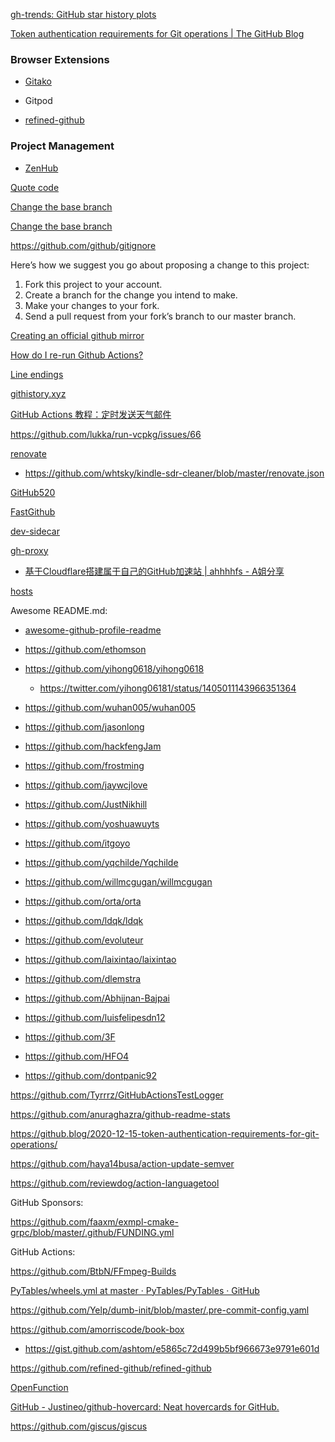 [gh-trends: GitHub star history plots](https://github.com/nschloe/gh-trends)

[Token authentication requirements for Git operations | The GitHub Blog](https://github.blog/2020-12-15-token-authentication-requirements-for-git-operations/)

### Browser Extensions

- [Gitako](https://github.com/EnixCoda/Gitako)

- Gitpod

- [refined-github](https://github.com/refined-github/refined-github)

### Project Management

- [ZenHub](https://www.zenhub.com/)

[Quote code](https://github.com/lemire/simdjson/pull/138)

[Change the base branch](https://github.com/microsoft/mimalloc/pull/32)

[Change the base branch](https://stackoverflow.com/questions/10081053/how-to-change-the-base-branch-of-a-pull-request)

https://github.com/github/gitignore

Here’s how we suggest you go about proposing a change to this project:

1. Fork this project to your account.
2. Create a branch for the change you intend to make.
3. Make your changes to your fork.
4. Send a pull request from your fork’s branch to our master branch.

[Creating an official github mirror](https://stackoverflow.com/questions/11370239/creating-an-official-github-mirror)

[How do I re-run Github Actions?](https://stackoverflow.com/questions/56435547/how-do-i-re-run-github-actions)

[Line endings](https://help.github.com/en/github/using-git/configuring-git-to-handle-line-endings)

[githistory.xyz](https://github.githistory.xyz/myd7349/simdjson-cmake-example/blob/master/print_json.cpp)

[GitHub Actions 教程：定时发送天气邮件](http://www.ruanyifeng.com/blog/2019/12/github_actions.html)

https://github.com/lukka/run-vcpkg/issues/66

[renovate](https://github.com/renovatebot/renovate)

- https://github.com/whtsky/kindle-sdr-cleaner/blob/master/renovate.json

[GitHub520](https://github.com/521xueweihan/GitHub520)

[FastGithub](https://github.com/dotnetcore/FastGithub)

[dev-sidecar](https://github.com/docmirror/dev-sidecar)

[gh-proxy](https://github.com/hunshcn/gh-proxy)

- [基于Cloudflare搭建属于自己的GitHub加速站 | ahhhhfs - A姐分享](https://www.abskoop.com/11425/)

[hosts](https://github.com/ineo6/hosts)

Awesome README.md:

- [awesome-github-profile-readme](https://github.com/abhisheknaiidu/awesome-github-profile-readme)

- https://github.com/ethomson

- https://github.com/yihong0618/yihong0618
  
  - https://twitter.com/yihong06181/status/1405011143966351364

- https://github.com/wuhan005/wuhan005

- https://github.com/jasonlong

- https://github.com/hackfengJam

- https://github.com/frostming

- https://github.com/jaywcjlove

- https://github.com/JustNikhill

- https://github.com/yoshuawuyts

- https://github.com/itgoyo

- https://github.com/yqchilde/Yqchilde

- https://github.com/willmcgugan/willmcgugan

- https://github.com/orta/orta

- https://github.com/ldqk/ldqk

- https://github.com/evoluteur

- https://github.com/laixintao/laixintao

- https://github.com/dlemstra

- https://github.com/Abhijnan-Bajpai

- https://github.com/luisfelipesdn12

- https://github.com/3F

- https://github.com/HFO4

- https://github.com/dontpanic92

https://github.com/Tyrrrz/GitHubActionsTestLogger

https://github.com/anuraghazra/github-readme-stats

https://github.blog/2020-12-15-token-authentication-requirements-for-git-operations/

https://github.com/haya14busa/action-update-semver

https://github.com/reviewdog/action-languagetool

GitHub Sponsors:

https://github.com/faaxm/exmpl-cmake-grpc/blob/master/.github/FUNDING.yml

GitHub Actions:

https://github.com/BtbN/FFmpeg-Builds

[PyTables/wheels.yml at master · PyTables/PyTables · GitHub](https://github.com/PyTables/PyTables/blob/master/.github/workflows/wheels.yml)

https://github.com/Yelp/dumb-init/blob/master/.pre-commit-config.yaml

https://github.com/amorriscode/book-box

- https://gist.github.com/ashtom/e5865c72d499b5bf966673e9791e601d

https://github.com/refined-github/refined-github

[OpenFunction](https://github.com/OpenFunction/OpenFunction/)

[GitHub - Justineo/github-hovercard: Neat hovercards for GitHub.](https://github.com/Justineo/github-hovercard)

https://github.com/giscus/giscus
